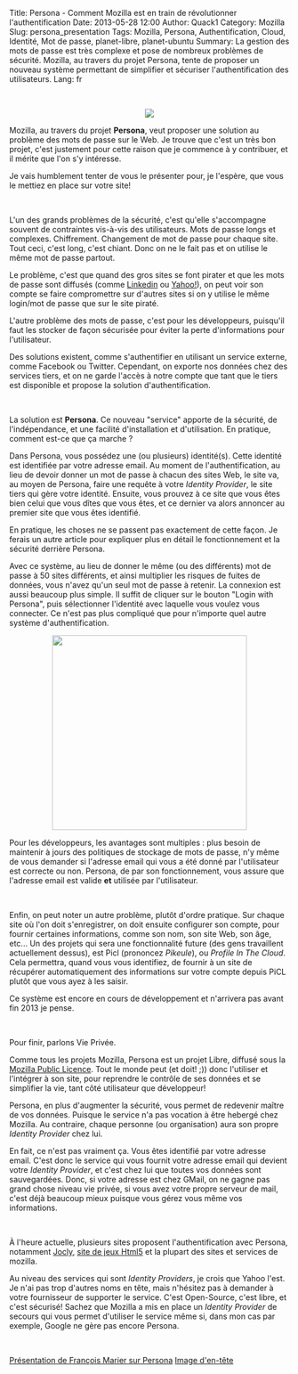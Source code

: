 Title: Persona - Comment Mozilla est en train de révolutionner l'authentification
Date: 2013-05-28 12:00
Author: Quack1
Category: Mozilla
Slug: persona_presentation
Tags: Mozilla, Persona, Authentification, Cloud, Identité, Mot de passe, planet-libre, planet-ubuntu
Summary: La gestion des mots de passe est très complexe et pose de nombreux problèmes de sécurité. Mozilla, au travers du projet Persona, tente de proposer un nouveau système permettant de simplifier et sécuriser l'authentification des utilisateurs.
Lang: fr

&nbsp;
<div align=center><img src="static/upload/top_worst_password.png" align=center /></div>

Mozilla, au travers du projet **Persona**, veut proposer une solution au problème des mots de passe sur le Web. Je trouve que c'est un très bon projet, c'est justement pour cette raison que je commence à y contribuer, et il mérite que l'on s'y intéresse.

Je vais humblement tenter de vous le présenter pour, je l'espère, que vous le mettiez en place sur votre site!

&nbsp;

L'un des grands problèmes de la sécurité, c'est qu'elle s'accompagne souvent de contraintes vis-à-vis des utilisateurs. Mots de passe longs et complexes. Chiffrement. Changement de mot de passe pour chaque site. Tout ceci, c'est long, c'est chiant. Donc on ne le fait pas et on utilise le même mot de passe partout.

Le problème, c'est que quand des gros sites se font pirater et que les mots de passe sont diffusés (comme [Linkedin](http://www.pcinpact.com/news/71501-linkedin-fuite-mots-de-passe-blocage-comptes.htm "PCInpact - Linkedin Leak") ou [Yahoo!](http://www.zdnet.fr/actualites/piratage-de-mots-de-passe-yahoo-ce-qu-il-faut-savoir-39774139.htm "ZDNet - Yahoo! Leak")), on peut voir son compte se faire compromettre sur d'autres sites si on y utilise le même login/mot de passe que sur le site piraté.

L'autre problème des mots de passe, c'est pour les développeurs, puisqu'il faut les stocker de façon sécurisée pour éviter la perte d'informations pour l'utilisateur.

Des solutions existent, comme s'authentifier en utilisant un service externe, comme Facebook ou Twitter. Cependant, on exporte nos données chez des services tiers, et on ne garde l'accès à notre compte que tant que le tiers est disponible et propose la solution d'authentification.

&nbsp;

La solution est **Persona**. Ce nouveau "service" apporte de la sécurité, de l'indépendance, et une facilité d'installation et d'utilisation. En pratique, comment est-ce que ça marche ?

Dans Persona, vous possédez une (ou plusieurs) identité(s). Cette identité est identifiée par votre adresse email. Au moment de l'authentification, au lieu de devoir donner un mot de passe à chacun des sites Web, le site va, au moyen de Persona, faire une requête à votre _Identity Provider_, le site tiers qui gère votre identité. Ensuite, vous prouvez à ce site que vous êtes bien celui que vous dîtes que vous êtes, et ce dernier va alors annoncer au premier site que vous êtes identifié. 

En pratique, les choses ne se passent pas exactement de cette façon. Je ferais un autre article pour expliquer plus en détail le fonctionnement et la sécurité derrière Persona.

Avec ce système, au lieu de donner le même (ou des différents) mot de passe à 50 sites différents, et ainsi multiplier les risques de fuites de données, vous n'avez qu'un seul mot de passe à retenir. La connexion est aussi beaucoup plus simple. Il suffit de cliquer sur le bouton "Login with Persona", puis sélectionner l'identité avec laquelle vous voulez vous connecter. Ce n'est pas plus compliqué que pour n'importe quel autre système d'authentification.

<p><div align=center><a href="static/upload/persona_signin.png"><img src="static/upload/persona_signin.png" align="center" width="350"/></a></div></p>

Pour les développeurs, les avantages sont multiples : plus besoin de maintenir à jours des politiques de stockage de mots de passe, n'y même de vous demander si l'adresse email qui vous a été donné par l'utilisateur est correcte ou non. Persona, de par son fonctionnement, vous assure que l'adresse email est valide **et** utilisée par l'utilisateur.

&nbsp;

Enfin, on peut noter un autre problème, plutôt d'ordre pratique. Sur chaque site où l'on doit s'enregistrer, on doit ensuite configurer son compte, pour fournir certaines informations, comme son nom, son site Web, son âge, etc... Un des projets qui sera une fonctionnalité future (des gens travaillent actuellement dessus), est Picl (prononcez _Pikeule_), ou _Profile In The Cloud_. Cela permettra, quand vous vous identifiez, de fournir à un site de récupérer automatiquement des informations sur votre compte depuis PiCL plutôt que vous ayez à les saisir.

Ce système est encore en cours de développement et n'arrivera pas avant fin 2013 je pense.

&nbsp;

Pour finir, parlons Vie Privée.

Comme tous les projets Mozilla, Persona est un projet Libre, diffusé sous la [Mozilla Public Licence](https://www.mozilla.org/MPL/ "Mozilla MPL"). Tout le monde peut (et doit! ;)) donc l'utiliser et l'intégrer à son site, pour reprendre le contrôle de ses données et se simplifier la vie, tant côté utilisateur que développeur!

Persona, en plus d'augmenter la sécurité, vous permet de redevenir maître de vos données. Puisque le service n'a pas vocation à être hebergé chez Mozilla. Au contraire, chaque personne (ou organisation) aura son propre _Identity Provider_ chez lui. 

En fait, ce n'est pas vraiment ça. Vous êtes identifié par votre adresse email. C'est donc le service qui vous fournit votre adresse email qui devient votre _Identity Provider_, et c'est chez lui que toutes vos données sont sauvegardées. Donc, si votre adresse est chez GMail, on ne gagne pas grand chose niveau vie privée, si vous avez votre propre serveur de mail, c'est déjà beaucoup mieux puisque vous gérez vous même vos informations.

&nbsp;

À l'heure actuelle, plusieurs sites proposent l'authentification avec Persona, notamment [Jocly](http://www.jocly.com/ "Jocly Home Page"), [site de jeux Html5](|filename|/jocly.md) et la plupart des sites et services de mozilla. 

Au niveau des services qui sont _Identity Providers_, je crois que Yahoo l'est. Je n'ai pas trop d'autres noms en tête, mais n'hésitez pas à demander à votre fournisseur de supporter le service. C'est Open-Source, c'est libre, et c'est sécurisé! Sachez que Mozilla a mis en place un _Identity Provider_ de secours qui vous permet d'utiliser le service même si, dans mon cas par exemple, Google ne gère pas encore Persona.

&nbsp;

[Présentation de François Marier sur Persona](http://www.slideshare.net/fmarier/html5mtl-persona "Slideshare - François Marier : Un Système Ouvert Et Fédéré Pour L'Authentification Des Utilisateurs")
[Image d'en-tête](http://xato.net/passwords/more-top-worst-passwords/ "Top Worst Passwords")